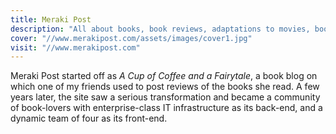 ```yaml
---
title: Meraki Post
description: "All about books, book reviews, adaptations to movies, book hauls, authors and a lot more about books."
cover: "//www.merakipost.com/assets/images/cover1.jpg"
visit: "//www.merakipost.com"
---
```


Meraki Post started off as _A Cup of Coffee and a Fairytale_, a book blog on which one of my friends used to post reviews of the books she read. A few years later, the site saw a serious transformation and became a community of book-lovers with enterprise-class IT infrastructure as its back-end, and a dynamic team of four as its front-end.
